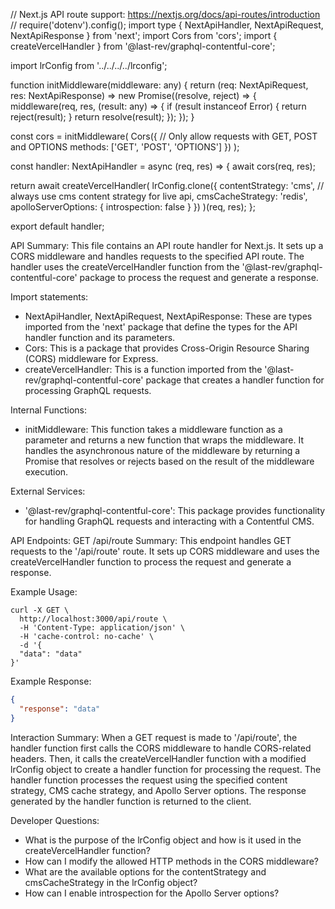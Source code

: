// Next.js API route support: https://nextjs.org/docs/api-routes/introduction
// require('dotenv').config();
import type { NextApiHandler, NextApiRequest, NextApiResponse } from 'next';
import Cors from 'cors';
import { createVercelHandler } from '@last-rev/graphql-contentful-core';

import lrConfig from '../../../../lrconfig';

function initMiddleware(middleware: any) {
  return (req: NextApiRequest, res: NextApiResponse<any>) =>
    new Promise((resolve, reject) => {
      middleware(req, res, (result: any) => {
        if (result instanceof Error) {
          return reject(result);
        }
        return resolve(result);
      });
    });
}

const cors = initMiddleware(
  Cors({
    // Only allow requests with GET, POST and OPTIONS
    methods: ['GET', 'POST', 'OPTIONS']
  })
);

const handler: NextApiHandler = async (req, res) => {
  await cors(req, res);

  return await createVercelHandler(
    lrConfig.clone({
      contentStrategy: 'cms', // always use cms content strategy for live api,
      cmsCacheStrategy: 'redis',
      apolloServerOptions: {
        introspection: false
      }
    })
  )(req, res);
};

export default handler;

API Summary:
This file contains an API route handler for Next.js. It sets up a CORS middleware and handles requests to the specified API route. The handler uses the createVercelHandler function from the '@last-rev/graphql-contentful-core' package to process the request and generate a response.

Import statements:
- NextApiHandler, NextApiRequest, NextApiResponse: These are types imported from the 'next' package that define the types for the API handler function and its parameters.
- Cors: This is a package that provides Cross-Origin Resource Sharing (CORS) middleware for Express.
- createVercelHandler: This is a function imported from the '@last-rev/graphql-contentful-core' package that creates a handler function for processing GraphQL requests.

Internal Functions:
- initMiddleware: This function takes a middleware function as a parameter and returns a new function that wraps the middleware. It handles the asynchronous nature of the middleware by returning a Promise that resolves or rejects based on the result of the middleware execution.

External Services:
- '@last-rev/graphql-contentful-core': This package provides functionality for handling GraphQL requests and interacting with a Contentful CMS.

API Endpoints:
GET /api/route
Summary: This endpoint handles GET requests to the '/api/route' route. It sets up CORS middleware and uses the createVercelHandler function to process the request and generate a response.

Example Usage:
```
curl -X GET \
  http://localhost:3000/api/route \
  -H 'Content-Type: application/json' \
  -H 'cache-control: no-cache' \
  -d '{
  "data": "data"
}'
```

Example Response:
```json
{
  "response": "data"
}
```

Interaction Summary:
When a GET request is made to '/api/route', the handler function first calls the CORS middleware to handle CORS-related headers. Then, it calls the createVercelHandler function with a modified lrConfig object to create a handler function for processing the request. The handler function processes the request using the specified content strategy, CMS cache strategy, and Apollo Server options. The response generated by the handler function is returned to the client.

Developer Questions:
- What is the purpose of the lrConfig object and how is it used in the createVercelHandler function?
- How can I modify the allowed HTTP methods in the CORS middleware?
- What are the available options for the contentStrategy and cmsCacheStrategy in the lrConfig object?
- How can I enable introspection for the Apollo Server options?